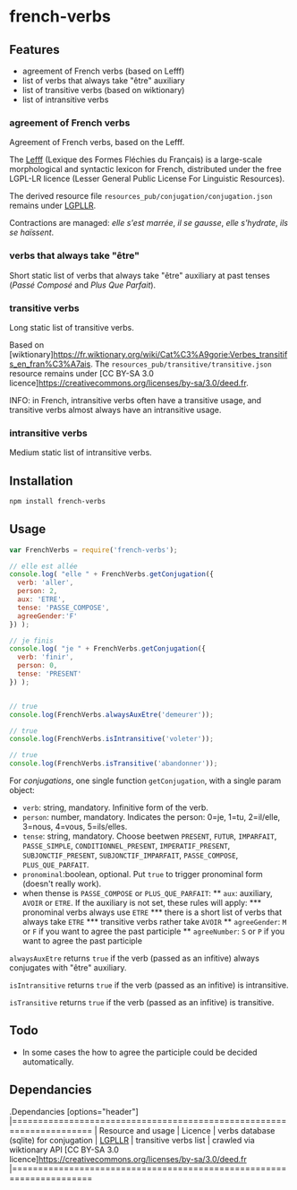 # french-verbs

## Features

* agreement of French verbs (based on Lefff)
* list of verbs that always take "être" auxiliary
* list of transitive verbs (based on wiktionary)
* list of intransitive verbs


### agreement of French verbs

Agreement of French verbs, based on the Lefff.

The [Lefff](http://pauillac.inria.fr/~sagot/index.html#lefff) (Lexique des Formes Fléchies du Français) is a large-scale morphological and syntactic lexicon for French, distributed under the free LGPL-LR licence (Lesser General Public License For Linguistic Resources).

The derived resource file `resources_pub/conjugation/conjugation.json` remains under [LGPLLR](http://www.labri.fr/perso/clement/lefff/licence-LGPLLR.html).

Contractions are managed: _elle s'est marrée_, _il se gausse_, _elle s'hydrate_, _ils se haïssent_.

### verbs that always take "être"

Short static list of verbs that always take "être" auxiliary at past tenses (_Passé Composé_ and _Plus Que Parfait_).

### transitive verbs

Long static list of transitive verbs.

Based on [wiktionary]https://fr.wiktionary.org/wiki/Cat%C3%A9gorie:Verbes_transitifs_en_fran%C3%A7ais.
The `resources_pub/transitive/transitive.json` resource remains under [CC BY-SA 3.0 licence]https://creativecommons.org/licenses/by-sa/3.0/deed.fr.

INFO: in French, intransitive verbs often have a transitive usage, and transitive verbs almost always have an intransitive usage.

### intransitive verbs

Medium static list of intransitive verbs.


## Installation 
```sh
npm install french-verbs
```

## Usage

```javascript
var FrenchVerbs = require('french-verbs');

// elle est allée
console.log( "elle " + FrenchVerbs.getConjugation({
  verb: 'aller',
  person: 2,
  aux: 'ETRE',
  tense: 'PASSE_COMPOSE',
  agreeGender:'F'
}) );

// je finis
console.log( "je " + FrenchVerbs.getConjugation({
  verb: 'finir',
  person: 0,
  tense: 'PRESENT'
}) );


// true
console.log(FrenchVerbs.alwaysAuxEtre('demeurer'));

// true
console.log(FrenchVerbs.isIntransitive('voleter'));

// true
console.log(FrenchVerbs.isTransitive('abandonner'));
```

For *conjugations*, one single function `getConjugation`, with a single param object:

* `verb`: string, mandatory. Infinitive form of the verb.
* `person`: number, mandatory. Indicates the person: 0=je, 1=tu, 2=il/elle, 3=nous, 4=vous, 5=ils/elles.
* `tense`: string, mandatory. Choose beetwen `PRESENT`, `FUTUR`, `IMPARFAIT`, `PASSE_SIMPLE`, `CONDITIONNEL_PRESENT`, `IMPERATIF_PRESENT`, `SUBJONCTIF_PRESENT`, `SUBJONCTIF_IMPARFAIT`, `PASSE_COMPOSE`, `PLUS_QUE_PARFAIT`.
* `pronominal`:boolean, optional. Put `true` to trigger pronominal form (doesn't really work).
* when thense is `PASSE_COMPOSE` or `PLUS_QUE_PARFAIT`:
** `aux`: auxiliary, `AVOIR` or `ETRE`. If the auxiliary is not set, these rules will apply:
*** pronominal verbs always use `ETRE`
*** there is a short list of verbs that always take `ETRE`
*** transitive verbs rather take `AVOIR`
** `agreeGender`: `M` or `F` if you want to agree the past participle
** `agreeNumber`: `S` or `P` if you want to agree the past participle


`alwaysAuxEtre` returns `true` if the verb (passed as an infitive) always conjugates with "être" auxiliary.

`isIntransitive` returns `true` if the verb (passed as an infitive) is intransitive.

`isTransitive` returns `true` if the verb (passed as an infitive) is transitive.


## Todo

* In some cases the how to agree the participle could be decided automatically.


## Dependancies

.Dependancies
[options="header"]
|=====================================================================
| Resource and usage | Licence
| verbs database (sqlite) for conjugation | [LGPLLR](http://www.labri.fr/perso/clement/lefff/licence-LGPLLR.html)
| transitive verbs list | crawled via wiktionary API [CC BY-SA 3.0 licence]https://creativecommons.org/licenses/by-sa/3.0/deed.fr
|=====================================================================


